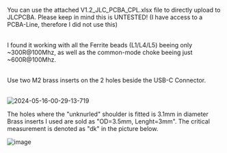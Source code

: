 You can use the attached V1.2_JLC_PCBA_CPL.xlsx file to directly upload to JLCPCBA. Please keep in mind this is UNTESTED! (I have access to a PCBA-Line, therefore I did not use this) <br> <br>

I found it working with all the Ferrite beads (L1/L4/L5) beeing only ~300R@100Mhz, as well as the common-mode choke beeing just ~600R@100Mhz. <br> <br>

Use two M2 brass inserts on the 2 holes beside the USB-C Connector. <br> <br>

![2024-05-16-00-29-13-719](https://github.com/cad435/StealthburnerFullUSBPD/assets/16453385/809f11b5-40af-4fe9-a6dc-24aade0a903b)

The holes where the "unknurled" shoulder is fitted is 3.1mm in diameter 
Brass inserts I used are sold as "OD=3.5mm, Lenght=3mm". The critical measurement is denoted as "dk" in the picture below.

![image](https://github.com/cad435/StealthburnerFullUSBPD/assets/16453385/aa13ce6a-dc5a-4a47-8c9e-2a4b785ed0c6)

